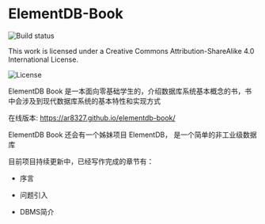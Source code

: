 # ElementDB-Book

![Build status](https://github.com/ar8327/elementdb-book/actions/workflows/deploy_bookdown.yml/badge.svg)

This work is licensed under a Creative Commons Attribution-ShareAlike 4.0 International License.

![License](https://licensebuttons.net/l/by-nc-sa/4.0/88x31.png)

ElementDB Book 是一本面向零基础学生的，介绍数据库系统基本概念的书，书中会涉及到现代数据库系统的基本特性和实现方式

在线版本: https://ar8327.github.io/elementdb-book/

ElementDB Book 还会有一个姊妹项目 ElementDB， 是一个简单的非工业级数据库

目前项目持续更新中，已经写作完成的章节有：

- 序言

- 问题引入

- DBMS简介

